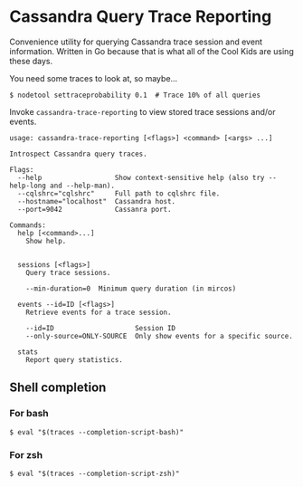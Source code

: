 Cassandra Query Trace Reporting
===============================

Convenience utility for querying Cassandra trace session and event
information.  Written in Go because that is what all of the Cool Kids
are using these days.

You need some traces to look at, so maybe...

    $ nodetool settraceprobability 0.1  # Trace 10% of all queries

Invoke `cassandra-trace-reporting` to view stored trace sessions and/or events.

    usage: cassandra-trace-reporting [<flags>] <command> [<args> ...]
    
    Introspect Cassandra query traces.
    
    Flags:
      --help                  Show context-sensitive help (also try --help-long and --help-man).
      --cqlshrc="cqlshrc"     Full path to cqlshrc file.
      --hostname="localhost"  Cassandra host.
      --port=9042             Cassanra port.
    
    Commands:
      help [<command>...]
        Show help.
    
    
      sessions [<flags>]
        Query trace sessions.
    
        --min-duration=0  Minimum query duration (in mircos)
    
      events --id=ID [<flags>]
        Retrieve events for a trace session.
    
        --id=ID                    Session ID
        --only-source=ONLY-SOURCE  Only show events for a specific source.
    
      stats
        Report query statistics.
    

Shell completion
----------------

### For bash

    $ eval "$(traces --completion-script-bash)"
    
### For zsh

    $ eval "$(traces --completion-script-zsh)"


